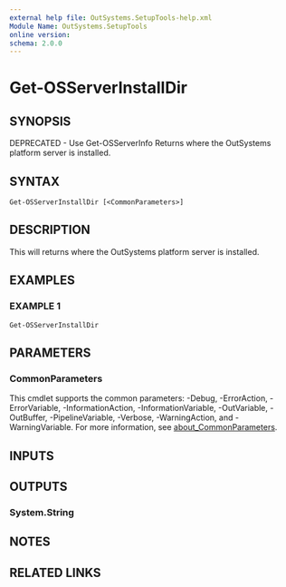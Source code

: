 ```yaml
---
external help file: OutSystems.SetupTools-help.xml
Module Name: OutSystems.SetupTools
online version:
schema: 2.0.0
---
```


# Get-OSServerInstallDir

## SYNOPSIS
DEPRECATED - Use Get-OSServerInfo
Returns where the OutSystems platform server is installed.

## SYNTAX

```
Get-OSServerInstallDir [<CommonParameters>]
```

## DESCRIPTION
This will returns where the OutSystems platform server is installed.

## EXAMPLES

### EXAMPLE 1
```
Get-OSServerInstallDir
```

## PARAMETERS

### CommonParameters
This cmdlet supports the common parameters: -Debug, -ErrorAction, -ErrorVariable, -InformationAction, -InformationVariable, -OutVariable, -OutBuffer, -PipelineVariable, -Verbose, -WarningAction, and -WarningVariable. For more information, see [about_CommonParameters](http://go.microsoft.com/fwlink/?LinkID=113216).

## INPUTS

## OUTPUTS

### System.String
## NOTES

## RELATED LINKS
